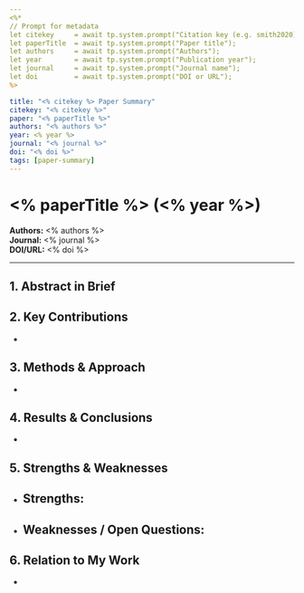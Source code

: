```yaml
---
<%* 
// Prompt for metadata
let citekey     = await tp.system.prompt("Citation key (e.g. smith2020)");
let paperTitle  = await tp.system.prompt("Paper title");
let authors     = await tp.system.prompt("Authors");
let year        = await tp.system.prompt("Publication year");
let journal     = await tp.system.prompt("Journal name");
let doi         = await tp.system.prompt("DOI or URL");
%>

title: "<% citekey %> Paper Summary"
citekey: "<% citekey %>"
paper: "<% paperTitle %>"
authors: "<% authors %>"
year: <% year %>
journal: "<% journal %>"
doi: "<% doi %>"
tags: [paper-summary]
---
```


# <% paperTitle %> (<% year %>)  
**Authors:** <% authors %>  
**Journal:** <% journal %>  
**DOI/URL:** <% doi %>  

---

## 1. Abstract in Brief
> 

## 2. Key Contributions
- 

## 3. Methods & Approach
- 

## 4. Results & Conclusions
- 

## 5. Strengths & Weaknesses
- **Strengths:**  
  -  
- **Weaknesses / Open Questions:**  
  -  

## 6. Relation to My Work
- 
